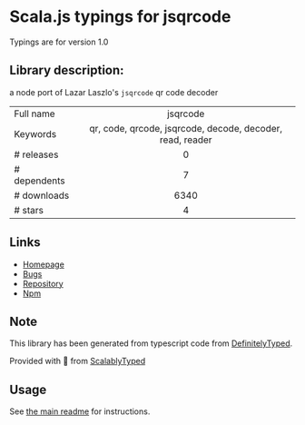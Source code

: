 
# Scala.js typings for jsqrcode

Typings are for version 1.0

## Library description:
a node port of Lazar Laszlo's `jsqrcode` qr code decoder

|                    |                 |
| ------------------ | :-------------: |
| Full name          | jsqrcode |
| Keywords           | qr, code, qrcode, jsqrcode, decode, decoder, read, reader |
| # releases         | 0 |
| # dependents       | 7 |
| # downloads        | 6340 |
| # stars            | 4 |

## Links
- [Homepage](https://github.com/vicapow/jsqrcode#readme)
- [Bugs](https://github.com/vicapow/jsqrcode/issues)
- [Repository](https://github.com/vicapow/jsqrcode)
- [Npm](https://www.npmjs.com/package/jsqrcode)
    


## Note
This library has been generated from typescript code from [DefinitelyTyped](https://definitelytyped.org).

Provided with :purple_heart: from [ScalablyTyped](https://github.com/oyvindberg/ScalablyTyped)

## Usage
See [the main readme](../../readme.md) for instructions.


